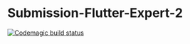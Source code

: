 # Submission-Flutter-Expert-2

[![Codemagic build status](https://api.codemagic.io/apps/6192257e629518a40bef8efc/6192257e629518a40bef8efb/status_badge.svg)](https://codemagic.io/apps/6192257e629518a40bef8efc/6192257e629518a40bef8efb/latest_build)
